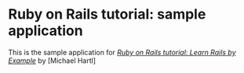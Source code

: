 # Ruby on Rails tutorial: sample application

This is the sample application for [*Ruby on Rails tutorial: Learn Rails by Example*](http://railstutorial.org/) by [Michael Hartl]